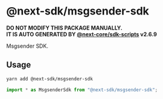 # @next-sdk/msgsender-sdk

**DO NOT MODIFY THIS PACKAGE MANUALLY.**  
**IT IS AUTO GENERATED BY [@next-core/sdk-scripts] v2.6.9**

Msgsender SDK.

## Usage

```bash
yarn add @next-sdk/msgsender-sdk
```

```ts
import * as MsgsenderSdk from "@next-sdk/msgsender-sdk";
```

[@next-core/sdk-scripts]: https://github.com/easyops-cn/next-core/tree/master/packages/sdk-scripts
